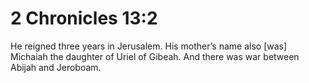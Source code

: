 # 2 Chronicles 13:2

He reigned three years in Jerusalem. His mother’s name also [was] Michaiah the daughter of Uriel of Gibeah. And there was war between Abijah and Jeroboam.